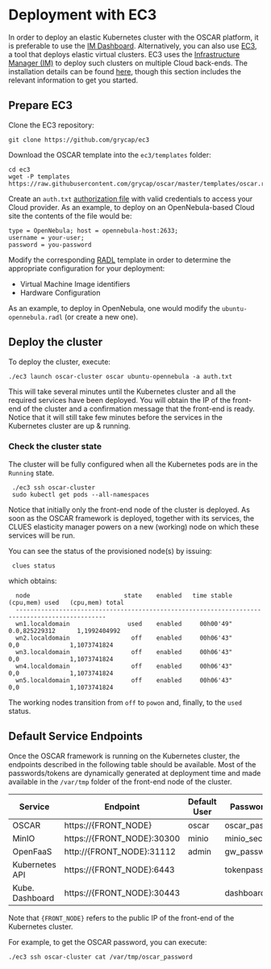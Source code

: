# Deployment with EC3

In order to deploy an elastic Kubernetes cluster with the OSCAR platform, it
is preferable to use the
[IM Dashboard](https://appsgrycap.i3m.upv.es:31443/im-dashboard).
Alternatively, you can also use [EC3](https://github.com/grycap/ec3), a tool
that deploys elastic virtual clusters. EC3 uses the
[Infrastructure Manager (IM)](https://www.grycap.upv.es/im) to deploy such
clusters on multiple Cloud back-ends. The installation details can be found
[here](https://ec3.readthedocs.io/en/latest/intro.html#installation), though
this section includes the relevant information to get you started.

## Prepare EC3

Clone the EC3 repository:

```
git clone https://github.com/grycap/ec3
```

Download the OSCAR template into the `ec3/templates` folder:

```
cd ec3
wget -P templates https://raw.githubusercontent.com/grycap/oscar/master/templates/oscar.radl
```

Create an `auth.txt`
[authorization file](https://ec3.readthedocs.io/en/devel/ec3.html#authorization-file)
with valid credentials to access your Cloud provider. As an example, to deploy
on an OpenNebula-based Cloud site the contents of the file would be:

```
type = OpenNebula; host = opennebula-host:2633;
username = your-user;
password = you-password
```

Modify the corresponding
[RADL](https://imdocs.readthedocs.io/en/latest/radl.html#resource-and-application-description-language-radl)
template in order to determine the appropriate configuration for your
deployment:

- Virtual Machine Image identifiers
- Hardware Configuration

As an example, to deploy in OpenNebula, one would modify the
`ubuntu-opennebula.radl` (or create a new one).

## Deploy the cluster

To deploy the cluster, execute:

```
./ec3 launch oscar-cluster oscar ubuntu-opennebula -a auth.txt
```

This will take several minutes until the Kubernetes cluster and all the
required services have been deployed. You will obtain the IP of the front-end
of the cluster and a confirmation message that the front-end is ready. Notice
that it will still take few minutes before the services in the Kubernetes
cluster are up & running.

### Check the cluster state

The cluster will be fully configured when all the Kubernetes pods are in the
`Running` state.

```
 ./ec3 ssh oscar-cluster
 sudo kubectl get pods --all-namespaces 
```

Notice that initially only the front-end node of the cluster is deployed.
As soon as the OSCAR framework is deployed, together with its services, the
CLUES elasticity manager powers on a new (working) node on which these
services will be run.

You can see the status of the provisioned node(s) by issuing:

```
 clues status
```

which obtains:

```
  node                          state    enabled   time stable   (cpu,mem) used   (cpu,mem) total
  -----------------------------------------------------------------------------------------------
  wn1.localdomain                used    enabled     00h00'49"    0.0,825229312      1,1992404992
  wn2.localdomain                 off    enabled     00h06'43"      0,0              1,1073741824
  wn3.localdomain                 off    enabled     00h06'43"      0,0              1,1073741824
  wn4.localdomain                 off    enabled     00h06'43"      0,0              1,1073741824
  wn5.localdomain                 off    enabled     00h06'43"      0,0              1,1073741824
```

The working nodes transition from `off` to `powon` and, finally, to the `used` status.

## Default Service Endpoints

Once the OSCAR framework is running on the Kubernetes cluster, the endpoints
described in the following table should be available.
Most of the passwords/tokens are dynamically generated at deployment time and
made available in the `/var/tmp` folder of the front-end node of the cluster.

| Service         | Endpoint                   | Default User | Password File    |
| --------------- | -------------------------- | ------------ | ---------------- |
| OSCAR           | https://{FRONT_NODE}       | oscar        | oscar_password   |
| MinIO           | https://{FRONT_NODE}:30300 | minio        | minio_secret_key |
| OpenFaaS        | http://{FRONT_NODE}:31112  | admin        | gw_password      |
| Kubernetes API  | https://{FRONT_NODE}:6443  |              | tokenpass        |
| Kube. Dashboard | https://{FRONT_NODE}:30443 |              | dashboard_token  |

Note that `{FRONT_NODE}` refers to the public IP of the front-end of the
Kubernetes cluster.

For example, to get the OSCAR password, you can execute:

```
./ec3 ssh oscar-cluster cat /var/tmp/oscar_password
```